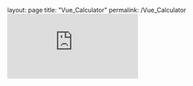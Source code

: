 layout: page
title: "Vue_Calculator"
permalink: /Vue_Calculator
![Vue_Calc](https://github.com/CosminCj.github.io/Vue_Calculator/public/index.html)
